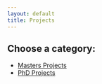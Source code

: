 ```yaml
---
layout: default
title: Projects
---
```


<h2>Choose a category:</h2>
<ul>
  <li><a href="{{ '/projects/masters_projects/' | relative_url }}">Masters Projects</a></li>
  <li><a href="{{ '/projects/phd_projects/' | relative_url }}">PhD Projects</a></li>
</ul>
